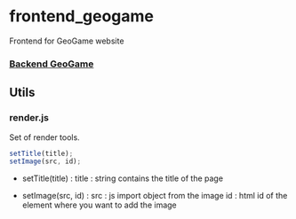 # frontend_geogame

Frontend for GeoGame website

### [Backend GeoGame](https://github.com/ThibautCuchet/backend_geogame)

## Utils

### render.js

Set of render tools.

```javascript
setTitle(title);
setImage(src, id);
```

- setTitle(title) :
  title : string contains the title of the page

- setImage(src, id) :
  src : js import object from the image
  id : html id of the element where you want to add the image
